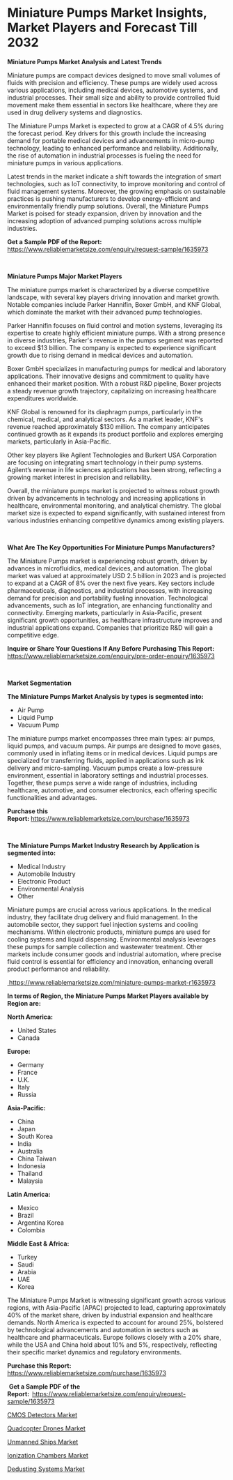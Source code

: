 <p><h1>Miniature Pumps Market Insights, Market Players and Forecast Till 2032</h1></p><p><strong>Miniature Pumps Market Analysis and Latest Trends</strong></p>
<p><p>Miniature pumps are compact devices designed to move small volumes of fluids with precision and efficiency. These pumps are widely used across various applications, including medical devices, automotive systems, and industrial processes. Their small size and ability to provide controlled fluid movement make them essential in sectors like healthcare, where they are used in drug delivery systems and diagnostics.</p><p>The Miniature Pumps Market is expected to grow at a CAGR of 4.5% during the forecast period. Key drivers for this growth include the increasing demand for portable medical devices and advancements in micro-pump technology, leading to enhanced performance and reliability. Additionally, the rise of automation in industrial processes is fueling the need for miniature pumps in various applications.</p><p>Latest trends in the market indicate a shift towards the integration of smart technologies, such as IoT connectivity, to improve monitoring and control of fluid management systems. Moreover, the growing emphasis on sustainable practices is pushing manufacturers to develop energy-efficient and environmentally friendly pump solutions. Overall, the Miniature Pumps Market is poised for steady expansion, driven by innovation and the increasing adoption of advanced pumping solutions across multiple industries.</p></p>
<p><strong>Get a Sample PDF of the Report:&nbsp;</strong> <a href="https://www.reliablemarketsize.com/enquiry/request-sample/1635973?utm_campaign=1991&utm_medium=2&utm_source=Github&utm_content=ia&utm_term=08042025&utm_id=miniature-pumps">https://www.reliablemarketsize.com/enquiry/request-sample/1635973</a></p>
<p>&nbsp;</p>
<p><strong>Miniature Pumps Major Market Players</strong></p>
<p><p>The miniature pumps market is characterized by a diverse competitive landscape, with several key players driving innovation and market growth. Notable companies include Parker Hannifin, Boxer GmbH, and KNF Global, which dominate the market with their advanced pump technologies.</p><p>Parker Hannifin focuses on fluid control and motion systems, leveraging its expertise to create highly efficient miniature pumps. With a strong presence in diverse industries, Parker's revenue in the pumps segment was reported to exceed $13 billion. The company is expected to experience significant growth due to rising demand in medical devices and automation.</p><p>Boxer GmbH specializes in manufacturing pumps for medical and laboratory applications. Their innovative designs and commitment to quality have enhanced their market position. With a robust R&D pipeline, Boxer projects a steady revenue growth trajectory, capitalizing on increasing healthcare expenditures worldwide.</p><p>KNF Global is renowned for its diaphragm pumps, particularly in the chemical, medical, and analytical sectors. As a market leader, KNF's revenue reached approximately $130 million. The company anticipates continued growth as it expands its product portfolio and explores emerging markets, particularly in Asia-Pacific.</p><p>Other key players like Agilent Technologies and Burkert USA Corporation are focusing on integrating smart technology in their pump systems. Agilent’s revenue in life sciences applications has been strong, reflecting a growing market interest in precision and reliability.</p><p>Overall, the miniature pumps market is projected to witness robust growth driven by advancements in technology and increasing applications in healthcare, environmental monitoring, and analytical chemistry. The global market size is expected to expand significantly, with sustained interest from various industries enhancing competitive dynamics among existing players.</p></p>
<p>&nbsp;</p>
<p><strong>What Are The Key Opportunities For Miniature Pumps Manufacturers?</strong></p>
<p><p>The Miniature Pumps market is experiencing robust growth, driven by advances in microfluidics, medical devices, and automation. The global market was valued at approximately USD 2.5 billion in 2023 and is projected to expand at a CAGR of 8% over the next five years. Key sectors include pharmaceuticals, diagnostics, and industrial processes, with increasing demand for precision and portability fueling innovation. Technological advancements, such as IoT integration, are enhancing functionality and connectivity. Emerging markets, particularly in Asia-Pacific, present significant growth opportunities, as healthcare infrastructure improves and industrial applications expand. Companies that prioritize R&D will gain a competitive edge.</p></p>
<p><strong>Inquire or Share Your Questions If Any Before Purchasing This Report:</strong> <a href="https://www.reliablemarketsize.com/enquiry/pre-order-enquiry/1635973?utm_campaign=1991&utm_medium=2&utm_source=Github&utm_content=ia&utm_term=08042025&utm_id=miniature-pumps">https://www.reliablemarketsize.com/enquiry/pre-order-enquiry/1635973</a></p>
<p>&nbsp;</p>
<p><strong>Market Segmentation</strong></p>
<p><strong>The Miniature Pumps Market Analysis by types is segmented into:</strong></p>
<p><ul><li>Air Pump</li><li>Liquid Pump</li><li>Vacuum Pump</li></ul></p>
<p><p>The miniature pumps market encompasses three main types: air pumps, liquid pumps, and vacuum pumps. Air pumps are designed to move gases, commonly used in inflating items or in medical devices. Liquid pumps are specialized for transferring fluids, applied in applications such as ink delivery and micro-sampling. Vacuum pumps create a low-pressure environment, essential in laboratory settings and industrial processes. Together, these pumps serve a wide range of industries, including healthcare, automotive, and consumer electronics, each offering specific functionalities and advantages.</p></p>
<p><strong>Purchase this Report:&nbsp;</strong><a href="https://www.reliablemarketsize.com/purchase/1635973?utm_campaign=1991&utm_medium=2&utm_source=Github&utm_content=ia&utm_term=08042025&utm_id=miniature-pumps">https://www.reliablemarketsize.com/purchase/1635973</a></p>
<p>&nbsp;</p>
<p><strong>The Miniature Pumps Market Industry Research by Application is segmented into:</strong></p>
<p><ul><li>Medical Industry</li><li>Automobile Industry</li><li>Electronic Product</li><li>Environmental Analysis</li><li>Other</li></ul></p>
<p><p>Miniature pumps are crucial across various applications. In the medical industry, they facilitate drug delivery and fluid management. In the automobile sector, they support fuel injection systems and cooling mechanisms. Within electronic products, miniature pumps are used for cooling systems and liquid dispensing. Environmental analysis leverages these pumps for sample collection and wastewater treatment. Other markets include consumer goods and industrial automation, where precise fluid control is essential for efficiency and innovation, enhancing overall product performance and reliability.</p></p>
<p><a href="https://www.reliablemarketsize.com/miniature-pumps-market-r1635973?utm_campaign=1991&utm_medium=2&utm_source=Github&utm_content=ia&utm_term=08042025&utm_id=miniature-pumps">&nbsp;https://www.reliablemarketsize.com/miniature-pumps-market-r1635973</a></p>
<p><strong>In terms of Region, the Miniature Pumps Market Players available by Region are:</strong></p>
<p>
    <p> <strong> North America: </strong>
        <ul>
            <li>United States</li>
            <li>Canada</li>
        </ul>
        </p> 
    <p> <strong> Europe: </strong>
        <ul>
            <li>Germany</li>
            <li>France</li>
            <li>U.K.</li>
            <li>Italy</li>
            <li>Russia</li>
        </ul>
        </p> 
    <p> <strong> Asia-Pacific: </strong>
        <ul>
            <li>China</li>
            <li>Japan</li>
            <li>South Korea</li>
            <li>India</li>
            <li>Australia</li>
            <li>China Taiwan</li>
            <li>Indonesia</li>
            <li>Thailand</li>
            <li>Malaysia</li>
        </ul>
        </p> 
    <p> <strong> Latin America: </strong>
        <ul>
            <li>Mexico</li>
            <li>Brazil</li>
            <li>Argentina Korea</li>
            <li>Colombia</li>
        </ul>
        </p> 
    <p> <strong> Middle East & Africa: </strong>
        <ul>
            <li>Turkey</li>
            <li>Saudi</li>
            <li>Arabia</li>
            <li>UAE</li>
            <li>Korea</li>
        </ul>
    </p>
    </p>
<p><p>The Miniature Pumps Market is witnessing significant growth across various regions, with Asia-Pacific (APAC) projected to lead, capturing approximately 40% of the market share, driven by industrial expansion and healthcare demands. North America is expected to account for around 25%, bolstered by technological advancements and automation in sectors such as healthcare and pharmaceuticals. Europe follows closely with a 20% share, while the USA and China hold about 10% and 5%, respectively, reflecting their specific market dynamics and regulatory environments.</p></p>
<p><strong>Purchase this Report: </strong><a href="https://www.reliablemarketsize.com/purchase/1635973?utm_campaign=1991&utm_medium=2&utm_source=Github&utm_content=ia&utm_term=08042025&utm_id=miniature-pumps">https://www.reliablemarketsize.com/purchase/1635973</a></p>
<p>&nbsp;<strong>Get a Sample PDF of the Report:&nbsp;&nbsp;</strong><a href="https://www.reliablemarketsize.com/enquiry/request-sample/1635973?utm_campaign=1991&utm_medium=2&utm_source=Github&utm_content=ia&utm_term=08042025&utm_id=miniature-pumps">https://www.reliablemarketsize.com/enquiry/request-sample/1635973</a></p>
<p><strong></strong></p>
<p><p><a href="https://github.com/alawnhvicay/Market-Research-Report-List-1/blob/main/cmos-detectors-market.md?utm_campaign=1991&utm_medium=2&utm_source=Github&utm_content=ia&utm_term=08042025&utm_id=miniature-pumps">CMOS Detectors Market</a></p><p><a href="https://github.com/sahoolipko6f/Market-Research-Report-List-1/blob/main/quadcopter-drones-market.md?utm_campaign=1991&utm_medium=2&utm_source=Github&utm_content=ia&utm_term=08042025&utm_id=miniature-pumps">Quadcopter Drones Market</a></p><p><a href="https://github.com/rogetspate12/Market-Research-Report-List-1/blob/main/unmanned-ships-market.md?utm_campaign=1991&utm_medium=2&utm_source=Github&utm_content=ia&utm_term=08042025&utm_id=miniature-pumps">Unmanned Ships Market</a></p><p><a href="https://github.com/ranewknaller/Market-Research-Report-List-1/blob/main/ionization-chambers-market.md?utm_campaign=1991&utm_medium=2&utm_source=Github&utm_content=ia&utm_term=08042025&utm_id=miniature-pumps">Ionization Chambers Market</a></p><p><a href="https://github.com/wraggfomath/Market-Research-Report-List-1/blob/main/dedusting-systems-market.md?utm_campaign=1991&utm_medium=2&utm_source=Github&utm_content=ia&utm_term=08042025&utm_id=miniature-pumps">Dedusting Systems Market</a></p></p>